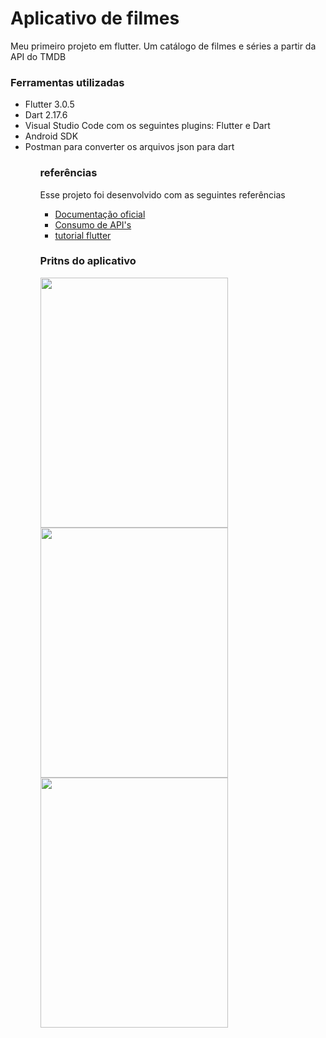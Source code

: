 # Aplicativo de filmes

Meu primeiro projeto em flutter. Um catálogo de filmes e séries a partir da API do TMDB

### Ferramentas utilizadas
<ul>
 <li> Flutter 3.0.5</li>
 <li> Dart 2.17.6</li>
 <li>Visual Studio Code com os seguintes plugins: Flutter e Dart</li>
 <li> Android SDK</li>
 <li> Postman para converter os arquivos json para dart</li>
<ul>

### referências

Esse projeto foi desenvolvido com as seguintes referências

- [Documentação oficial](https://docs.flutter.dev/)
- [Consumo de API's](https://flutter.dev/docs/get-started/install)
- [tutorial flutter](https://www.youtube.com/watch?v=1ukSR1GRtMU&list=PL4cUxeGkcC9jLYyp2Aoh6hcWuxFDX6PBJ)

### Pritns do aplicativo
<img src = "https://user-images.githubusercontent.com/49344472/189260555-643c50ff-d056-4ee7-bbe1-ee26bbf82a97.png" height="400" width="300">
<img src = "https://user-images.githubusercontent.com/49344472/189260570-b0f44f7d-0bdc-4601-bba0-5f36cf63df2c.png" height="400" width="300">
<img src = "https://user-images.githubusercontent.com/49344472/189260571-7199e9b7-429a-476a-bfe3-c20c5826a11b.png?w=10" height="400" width="300">